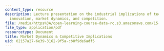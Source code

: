 ```yaml
---
content_type: resource
description: Lecture presentation on the industrial implications of technological
  innovation, market dynamics, and competition.
file: /media/https%3A/open-learning-course-data-rc.s3.amazonaws.com/15-351-managing-innovation-and-entrepreneurship-spring-2008/02157a276e3931629f5acb8f9de6adf5_02_lec.pdf
file_type: application/pdf
resourcetype: Document
title: Market Dynamics & Competitive Implications
uid: 02157a27-6e39-3162-9f5a-cb8f9de6adf5
---
```

